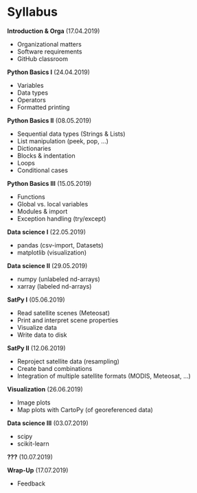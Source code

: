 # Syllabus

**Introduction & Orga** (17.04.2019)
- Organizational matters
- Software requirements
- GitHub classroom

**Python Basics I** (24.04.2019)
- Variables
- Data types
- Operators
- Formatted printing
    
**Python Basics II** (08.05.2019)
- Sequential data types (Strings & Lists)
- List manipulation (peek, pop, ...)
- Dictionaries
- Blocks & indentation
- Loops
- Conditional cases

**Python Basics III** (15.05.2019)
- Functions
- Global vs. local variables
- Modules & import
- Exception handling (try/except)

**Data science I** (22.05.2019)
- pandas (csv-import, Datasets)
- matplotlib (visualization)

**Data science II** (29.05.2019)
- numpy  (unlabeled nd-arrays)
- xarray (labeled nd-arrays)

**SatPy I** (05.06.2019)
- Read satellite scenes (Meteosat)
- Print and interpret scene properties
- Visualize data
- Write data to disk

**SatPy II** (12.06.2019)
- Reproject satellite data (resampling)
- Create band combinations
- Integration of multiple satellite formats (MODIS, Meteosat, ...)

**Visualization** (26.06.2019)
- Image plots
- Map plots with CartoPy (of georeferenced data)

**Data science III** (03.07.2019)
- scipy
- scikit-learn

**???** (10.07.2019)

**Wrap-Up** (17.07.2019)
- Feedback
